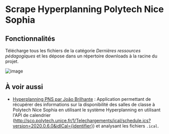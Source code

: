 # Scrape Hyperplanning Polytech Nice Sophia

## Fonctionnalités 

Télécharge tous les fichiers de la catégorie *Dernières ressources pédagogiques* et les dépose dans un répertoire downloads à la racine du projet.

![image](https://user-images.githubusercontent.com/70631622/213049214-a962caee-6548-427f-8e13-57cd612e6031.png)


## À voir aussi

- [Hyperplanning PNS par João Brilhante](https://github.com/JoaoBrlt/hyperplanning-pns) : Application permettant de récupérer des informations sur la disponibilité des salles de classe à Polytech Nice Sophia en utilisant le système Hyperplanning en utilisant l'API de calendrier (http://sco.polytech.unice.fr/1/Telechargements/ical/schedule.ics?version=2020.0.6.0&idICal={identifier}) et analysant les fichiers `.ical`.
